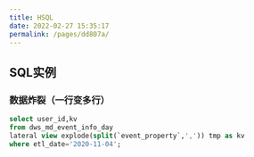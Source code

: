 ```yaml
---
title: HSQL
date: 2022-02-27 15:35:17
permalink: /pages/dd807a/
---
```

## SQL实例

### 数据炸裂（一行变多行）

```sql
select user_id,kv 
from dws_md_event_info_day 
lateral view explode(split(`event_property`,',')) tmp as kv 
where etl_date='2020-11-04';
```